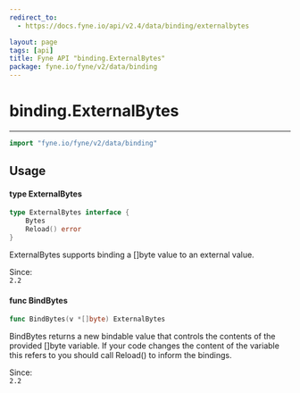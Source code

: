 ```yaml
---
redirect_to:
  - https://docs.fyne.io/api/v2.4/data/binding/externalbytes

layout: page
tags: [api]
title: Fyne API "binding.ExternalBytes"
package: fyne.io/fyne/v2/data/binding
---
```

# binding.ExternalBytes
---

```go
import "fyne.io/fyne/v2/data/binding"
```

## Usage

#### type ExternalBytes

```go
type ExternalBytes interface {
	Bytes
	Reload() error
}
```

ExternalBytes supports binding a []byte value to an external value.


<div class="since">Since: <code>
2.2</code></div>

#### func  BindBytes

```go
func BindBytes(v *[]byte) ExternalBytes
```
BindBytes returns a new bindable value that controls the contents of the provided []byte variable. If your code changes the content of the variable this refers to you should call Reload() to inform the bindings.


<div class="since">Since: <code>
2.2</code></div>
